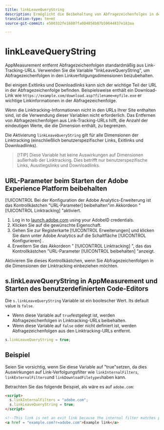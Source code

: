 ```yaml
---
title: linkLeaveQueryString
description: Ermöglicht die Beibehaltung von Abfragezeichenfolgen in den Dimensionen der Linktracking.
translation-type: tm+mt
source-git-commit: e500332fe16887fa004858b07b59644837e183aa

---
```



# linkLeaveQueryString

AppMeasurement entfernt Abfragezeichenfolgen standardmäßig aus Link-Tracking-URLs. Verwenden Sie die Variable &quot;linkLeaveQueryString&quot;, um Abfragezeichenfolgen in den Linkverfolgungsdimensionen beizubehalten.

Bei einigen Exitlinks und Downloadlinks kann sich der wichtige Teil der URL in der Abfragezeichenfolge befinden. Beispielsweise enthält ein Download-Link wie `https://example.com/download.asp?filename=myfile.exe` er wichtige Linkinformationen in der Abfragezeichenfolge.

Wenn die Linktracking-Informationen nicht in den URLs Ihrer Site enthalten sind, ist die Verwendung dieser Variablen nicht erforderlich. Das Entfernen von Abfragezeichenfolgen aus Link-Tracking-URLs hilft, die Anzahl der eindeutigen Werte, die die Dimension enthält, zu begrenzen.

Die Aktivierung `linkLeaveQueryString` gilt für alle Dimensionen der Linktracking (einschließlich benutzerspezifischer Links, Exitlinks und Downloadlinks).

> [!TIP] Diese Variable hat keine Auswirkungen auf Dimensionen außerhalb der Linktracking. Dies betrifft nur benutzerspezifische Links, Ausstiegslinks und Downloadlinks.

## URL-Parameter beim Starten der Adobe Experience Platform beibehalten

[!UICONTROL Bei der Konfiguration der Adobe Analytics-Erweiterung ist das Kontrollkästchen &quot;URL-Parameter] beibehalten&quot;im Akkordeon &quot; [!UICONTROL Linktracking] &quot;aktiviert.

1. Log in to [launch.adobe.com](https://launch.adobe.com) using your AdobeID credentials.
2. Klicken Sie auf die gewünschte Eigenschaft.
3. Gehen Sie zur Registerkarte [!UICONTROL Erweiterungen] und klicken Sie dann unter Adobe Analytics auf die Schaltfläche [!UICONTROL Konfigurieren] .
4. Erweitern Sie das Akkordeon &quot; [!UICONTROL Linktracking] &quot;, das das Kontrollkästchen &quot;URL-Parameter [!UICONTROL beibehalten] &quot;anzeigt.

Aktivieren Sie dieses Kontrollkästchen, wenn Sie Abfragezeichenfolgen in die Dimensionen der Linktracking einbeziehen möchten.

## s.linkLeaveQueryString in AppMeasurement und Starten des benutzerdefinierten Code-Editors

Die `s.linkLeaveQueryString` Variable ist ein boolescher Wert. Its default value is `false`.

* Wenn diese Variable auf `true`festgelegt ist, werden Abfragezeichenfolgen in Linktracking-URLs beibehalten.
* Wenn diese Variable auf `false` oder nicht definiert ist, werden Abfragezeichenfolgen aus den Linktracking-URLs entfernt.

```js
s.linkLeaveQueryString = true;
```

## Beispiel

Seien Sie vorsichtig, wenn Sie diese Variable auf &quot;true&quot;setzen, da dies Auswirkungen auf Link-Verfolgungsfilter wie `linkInternalFilters`, `linkExternalFilters`und `linkDownloadFiletypes`haben kann.

Betrachten Sie das folgende Beispiel, als wäre es auf `adobe.com`:

```html
<script>
  s.linkInternalFilters = "adobe.com";
  s.linkLeaveQueryString = true;
</script>

<!--This link is not an exit link because the internal filter matches part of the query string -->
<a href = "example.com?r=adobe.com">Example link</a>
```
